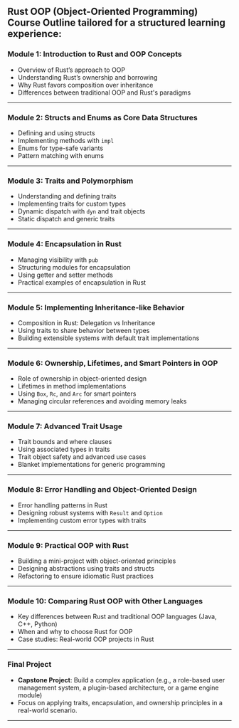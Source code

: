 **Rust OOP (Object-Oriented Programming) Course Outline** tailored for a structured learning experience:
---

### **Module 1: Introduction to Rust and OOP Concepts**
- Overview of Rust’s approach to OOP
- Understanding Rust’s ownership and borrowing
- Why Rust favors composition over inheritance
- Differences between traditional OOP and Rust's paradigms

---

### **Module 2: Structs and Enums as Core Data Structures**
- Defining and using structs
- Implementing methods with `impl`
- Enums for type-safe variants
- Pattern matching with enums

---

### **Module 3: Traits and Polymorphism**
- Understanding and defining traits
- Implementing traits for custom types
- Dynamic dispatch with `dyn` and trait objects
- Static dispatch and generic traits

---

### **Module 4: Encapsulation in Rust**
- Managing visibility with `pub`
- Structuring modules for encapsulation
- Using getter and setter methods
- Practical examples of encapsulation in Rust

---

### **Module 5: Implementing Inheritance-like Behavior**
- Composition in Rust: Delegation vs Inheritance
- Using traits to share behavior between types
- Building extensible systems with default trait implementations

---

### **Module 6: Ownership, Lifetimes, and Smart Pointers in OOP**
- Role of ownership in object-oriented design
- Lifetimes in method implementations
- Using `Box`, `Rc`, and `Arc` for smart pointers
- Managing circular references and avoiding memory leaks

---

### **Module 7: Advanced Trait Usage**
- Trait bounds and where clauses
- Using associated types in traits
- Trait object safety and advanced use cases
- Blanket implementations for generic programming

---

### **Module 8: Error Handling and Object-Oriented Design**
- Error handling patterns in Rust
- Designing robust systems with `Result` and `Option`
- Implementing custom error types with traits

---

### **Module 9: Practical OOP with Rust**
- Building a mini-project with object-oriented principles
- Designing abstractions using traits and structs
- Refactoring to ensure idiomatic Rust practices

---

### **Module 10: Comparing Rust OOP with Other Languages**
- Key differences between Rust and traditional OOP languages (Java, C++, Python)
- When and why to choose Rust for OOP
- Case studies: Real-world OOP projects in Rust

---

### **Final Project**
- **Capstone Project**: Build a complex application (e.g., a role-based user management system, a plugin-based architecture, or a game engine module)
- Focus on applying traits, encapsulation, and ownership principles in a real-world scenario.

---
